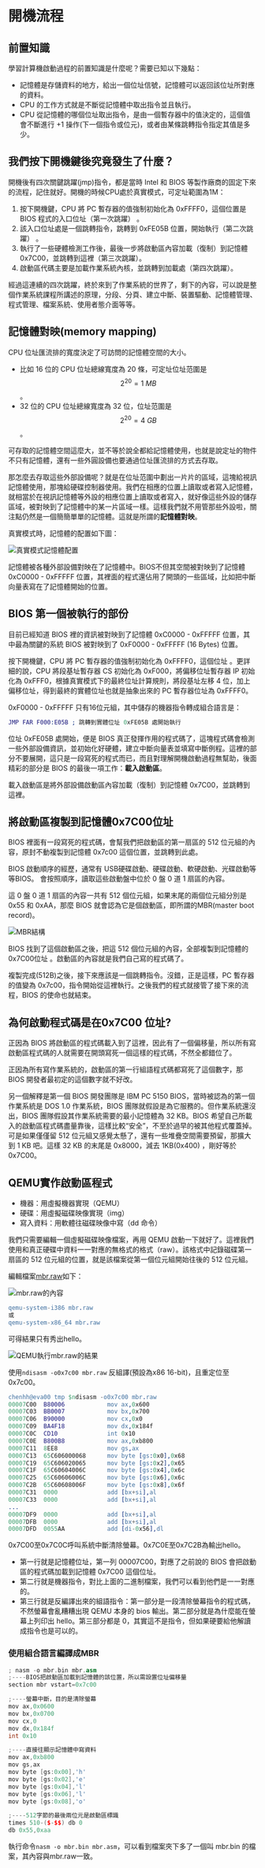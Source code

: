 # 開機流程

## 前置知識

學習計算機啟動過程的前置知識是什麼呢？需要已知以下幾點：

* 記憶體是存儲資料的地方，給出一個位址信號，記憶體可以返回該位址所對應的資料。
* CPU 的工作方式就是不斷從記憶體中取出指令並且執行。
* CPU 從記憶體的哪個位址取出指令，是由一個暫存器中的值決定的，這個值會不斷進行 +1 操作\(下一個指令或位元\)，或者由某條跳轉指令指定其值是多少。

## 我們按下開機鍵後究竟發生了什麼？

開機後有四次關鍵跳躍\(jmp\)指令，都是當時 Intel 和 BIOS 等製作廠商的固定下來的流程，記住就好。開機的時候CPU處於真實模式，可定址範圍為1M：

1. 按下開機鍵，CPU 將 PC 暫存器的值強制初始化為 0xFFFF0，這個位置是 BIOS 程式的入口位址（第一次跳躍）   。
2. 該入口位址處是一個跳轉指令，跳轉到 0xFE05B 位置，開始執行（第二次跳躍）   。
3. 執行了一些硬體檢測工作後，最後一步將啟動區內容加載（復制）到記憶體 0x7C00，並跳轉到這裡（第三次跳躍）。
4. 啟動區代碼主要是加載作業系統內核，並跳轉到加載處（第四次跳躍）。

經過這連續的四次跳躍，終於來到了作業系統的世界了，剩下的內容，可以說是整個作業系統課程所講述的原理，分段、分頁、建立中斷、裝置驅動、記憶體管理、程式管理、檔案系統、使用者態介面等等。

## 記憶體對映\(memory mapping\)

CPU 位址匯流排的寬度決定了可訪問的記憶體空間的大小。

* 比如 16 位的 CPU 位址總線寬度為 20 條，可定址位址范圍是 $$2^{20} = 1 \ MB$$ 。
* 32 位的 CPU 位址總線寬度為 32 位，位址范圍是 $$2^{20} = 4\ GB$$ 。

可存取的記憶體空間這麼大，並不等於說全都給記憶體使用，也就是說定址的物件不只有記憶體，還有一些外圓設備也要通過位址匯流排的方式去存取。

那怎麼去存取這些外部設備呢？就是在位址范圍中劃出一片片的區域，這塊給視訊記憶體使用，那塊給硬碟控制器使用。我們在相應的位置上讀取或者寫入記憶體，就相當於在視訊記憶體等外設的相應位置上讀取或者寫入，就好像這些外設的儲存區域，被對映到了記憶體中的某一片區域一樣。這樣我們就不用管那些外設啦，關注點仍然是一個簡簡單單的記憶體。這就是所謂的**記憶體對映**。

真實模式時，記憶體的配置如下圖：

![&#x771F;&#x5BE6;&#x6A21;&#x5F0F;&#x8A18;&#x61B6;&#x9AD4;&#x914D;&#x7F6E;](../.gitbook/assets/real_mode_memory_allocation-min.png)

記憶體被各種外部設備對映在了記憶體中。BIOS不但其空間被對映到了記憶體 0xC0000 - 0xFFFFF 位置，其裡面的程式還佔用了開頭的一些區域，比如把中斷向量表寫在了記憶體開始的位置。

## BIOS 第一個被執行的部份

目前已經知道 BIOS 裡的資訊被對映到了記憶體 0xC0000 - 0xFFFFF 位置，其中最為關鍵的系統 BIOS 被對映到了 0xF0000 - 0xFFFFF \(16 Bytes\) 位置。

按下開機鍵，CPU 將 PC 暫存器的值強制初始化為 0xFFFF0，這個位址。更詳細的說，CPU 將段基址暫存器 CS 初始化為 0xF000，將偏移位址暫存器 IP 初始化為 0xFFF0，根據真實模式下的最終位址計算規則，將段基址左移 4 位，加上偏移位址，得到最終的實體位址也就是抽象出來的 PC 暫存器位址為 0xFFFF0。

0xF0000 - 0xFFFFF 只有16位元組，其中儲存的機器指令轉成組合語言是：

```erlang
JMP FAR F000:E05B ; 跳轉到實體位址 0xFE05B 處開始執行
```

位址 0xFE05B 處開始，便是 BIOS 真正發揮作用的程式碼了，這塊程式碼會檢測一些外部設備資訊，並初始化好硬體，建立中斷向量表並填寫中斷例程。這裡的部分不要展開，這只是一段寫死的程式而已，而且對理解開機啟動過程無幫助，後面精彩的部分是 BIOS 的最後一項工作：**載入啟動區**。

載入啟動區是將外部設備啟動區內容加載（復制）到記憶體 0x7C00，並跳轉到這裡。

## 將啟動區複製到記憶體0x7C00位址

BIOS 裡面有一段寫死的程式碼，會幫我們把啟動區的第一扇區的 512 位元組的內容，原封不動複製到記憶體 0x7c00 這個位置，並跳轉到此處。

BIOS 啟動順序的經歷，通常有 USB硬碟啟動、硬碟啟動、軟硬啟動、光碟啟動等等BIOS。 會按照順序，讀取這些啟動盤中位於 0 盤 0 道 1 扇區的內容。

 這 0 盤 0 道 1 扇區的內容一共有 512 個位元組，如果末尾的兩個位元組分別是 0x55 和 0xAA，那麼 BIOS 就會認為它是個啟動區，即所謂的MBR\(master boot record\)。

![MBR&#x7D50;&#x69CB;](../.gitbook/assets/mbr-min.png)

BIOS 找到了這個啟動區之後，把這 512 個位元組的內容，全部複製到記憶體的 0x7C00位址 。啟動區的內容就是我們自己寫的程式碼了。

複製完成\(512B\)之後，接下來應該是一個跳轉指令。沒錯，正是這樣，PC 暫存器的值變為 0x7c00，指令開始從這裡執行。之後我們的程式就接管了接下來的流程，BIOS 的使命也就結束。

## 為何啟動程式碼是在0x7C00 位址?

正因為 BIOS 將啟動區的程式碼載入到了這裡，因此有了一個偏移量，所以所有寫啟動區程式碼的人就需要在開頭寫死一個這樣的程式碼，不然全都錯位了。

正因為所有寫作業系統的，啟動區的第一行組語程式碼都寫死了這個數字，那 BIOS 開發者最初定的這個數字就不好改。

另一個解釋是第一個 BIOS 開發團隊是 IBM PC 5150 BIOS，當時被認為的第一個作業系統是 DOS 1.0 作業系統，BIOS 團隊就假設是為它服務的。但作業系統還沒出，BIOS 團隊假設其作業系統需要的最小記憶體為 32 KB。BIOS 希望自己所載入的啟動區程式碼盡量靠後，這樣比較“安全”，不至於過早的被其他程式覆蓋掉。可是如果僅僅留 512 位元組又感覺太懸了，還有一些堆疊空間需要預留，那擴大到 1 KB 吧。這樣 32 KB 的末尾是 0x8000，減去 1KB\(0x400\) ，剛好等於 0x7C00。

## QEMU實作啟動區程式

* 機器：用虛擬機器實現（QEMU）
* 硬碟：用虛擬磁碟映像實現（img）
* 寫入資料：用軟體往磁碟映像中寫（dd 命令）

我們只需要編輯一個虛擬磁碟映像檔案，再用 QEMU 啟動一下就好了。這裡我們使用和真正硬碟中資料一一對應的無格式的格式（raw）。該格式中記錄磁碟第一扇區的 512 位元組的位置，就是該檔案從第一個位元組開始往後的 512 位元組。

編輯檔案[mbr.raw](https://github.com/chenhh/cpp-system-dev/blob/master/operating-system/mbr.raw)如下：

![mbr.raw&#x7684;&#x5167;&#x5BB9;](../.gitbook/assets/mbr_raw-min.png)

```erlang
qemu-system-i386 mbr.raw
或
qemu-system-x86_64 mbr.raw
```

可得結果只有秀出hello。

![QEMU&#x57F7;&#x884C;mbr.raw&#x7684;&#x7D50;&#x679C;](../.gitbook/assets/qemu_mbr_hello-min.png)

使用`ndisasm -o0x7c00 mbr.raw` 反組譯\(預設為x86 16-bit\)，且重定位至0x7c00。

```erlang
chenhh@eva00 tmp $ndisasm -o0x7c00 mbr.raw
00007C00  B80006            mov ax,0x600
00007C03  BB0007            mov bx,0x700
00007C06  B90000            mov cx,0x0
00007C09  BA4F18            mov dx,0x184f
00007C0C  CD10              int 0x10
00007C0E  B800B8            mov ax,0xb800
00007C11  8EE8              mov gs,ax
00007C13  65C606000068      mov byte [gs:0x0],0x68
00007C19  65C606020065      mov byte [gs:0x2],0x65
00007C1F  65C60604006C      mov byte [gs:0x4],0x6c
00007C25  65C60606006C      mov byte [gs:0x6],0x6c
00007C2B  65C60608006F      mov byte [gs:0x8],0x6f
00007C31  0000              add [bx+si],al
00007C33  0000              add [bx+si],al
...
00007DF9  0000              add [bx+si],al
00007DFB  0000              add [bx+si],al
00007DFD  0055AA            add [di-0x56],dl
```

0x7C00至0x7C0C呼叫系統中斷清除螢幕。0x7C0E至0x7C2B為輸出hello。

* 第一行就是記憶體位址，第一列 00007C00，對應了之前說的 BIOS 會把啟動區的程式碼加載到記憶體 0x7C00 這個位址。
* 第二行就是機器指令，對比上面的二進制檔案，我們可以看到他們是一一對應的。
* 第三行就是反編譯出來的組語指令：第一部分是一段清除螢幕指令的程式碼，不然螢幕會亂糟糟出現 QEMU 本身的 bios 輸出。第二部分就是為什麼能在螢幕上列印出 hello。第三部分都是 0，其實這不是指令，但如果硬要給他解讀成指令也是可以的。

### 使用組合語言編譯成MBR

```cpp
; nasm -o mbr.bin mbr.asm
;----BIOS把啟動區加載到記憶體的該位置，所以需設置位址偏移量
section mbr vstart=0x7c00

;----螢幕中斷，目的是清除螢幕
mov ax,0x0600
mov bx,0x0700
mov cx,0
mov dx,0x184f
int 0x10

;----直接往顯示記憶體中寫資料
mov ax,0xb800
mov gs,ax
mov byte [gs:0x00],'h'
mov byte [gs:0x02],'e'
mov byte [gs:0x04],'l'
mov byte [gs:0x06],'l'
mov byte [gs:0x08],'o'

;----512字節的最後兩位元是啟動區標識
times 510-($-$$) db 0
db 0x55,0xaa
```

執行命令`nasm -o mbr.bin mbr.asm`，可以看到檔案夾下多了一個叫 mbr.bin 的檔案，其內容與mbr.raw一致。

